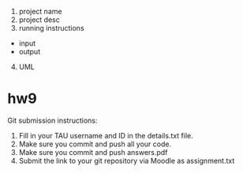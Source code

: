 1. project name
2. project desc
3. running instructions
  - input
  -  output
4. UML

# hw9

Git submission instructions:
1. Fill in your TAU username and ID in the details.txt file.
2. Make sure you commit and push all your code.
3. Make sure you commit and push answers.pdf
4. Submit the link to your git repository via Moodle as assignment.txt
